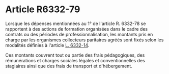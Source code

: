 # Article R6332-79

Lorsque les dépenses mentionnées au 1° de l'article R. 6332-78 se rapportent à des actions de formation organisées dans le cadre des contrats ou des périodes de professionnalisation, les montants pris en charge par les organismes collecteurs paritaires agréés sont fixés selon les modalités définies à l'article [L. 6332-14][1].

Ces montants couvrent tout ou partie des frais pédagogiques, des rémunérations et charges sociales légales et conventionnelles des stagiaires ainsi que des frais de transport et d'hébergement.

 [1]: /affichCodeArticle.do?cidTexte=LEGITEXT000006072050&idArticle=LEGIARTI000006904356&dateTexte=&categorieLien=cid